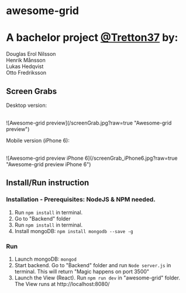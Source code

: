# awesome-grid

<h1>A bachelor project <a href="http://tretton37.com/">@Tretton37</a> by:</h1>
Douglas Erol Nilsson <br /> 
Henrik Månsson<br /> 
Lukas Hedqvist<br /> 
Otto Fredriksson<br /> 


<h2>Screen Grabs</h2>

<p>Desktop version:</p><br /> 
![Awesome-grid preview](/screenGrab.jpg?raw=true "Awesome-grid preview")


<p>Mobile version (iPhone 6): </p><br />
![Awesome-grid preview iPhone 6](/screenGrab_iPhone6.jpg?raw=true "Awesome-grid preview iPhone 6")



<h2>Install/Run instruction</h2>

<h3>Installation - Prerequisites: NodeJS & NPM needed.</h3>

1. Run `npm install` in terminal. <br />
2. Go to "Backend" folder<br /> 
3. Run `npm install` in terminal. <br /> 
4. Install mongoDB: `npm install mongodb --save -g`<br /> 


<h3>Run</h3> 

1. Launch mongoDB: `mongod`<br /> 
2. Start backend. Go to "Backend" folder and run `Node server.js` in terminal.
This will return "Magic happens on port 3500" <br /> 
3. Launch the View (React). Run `npm run dev` in "awesome-grid" folder.
The View runs at http://localhost:8080/<br /> 
